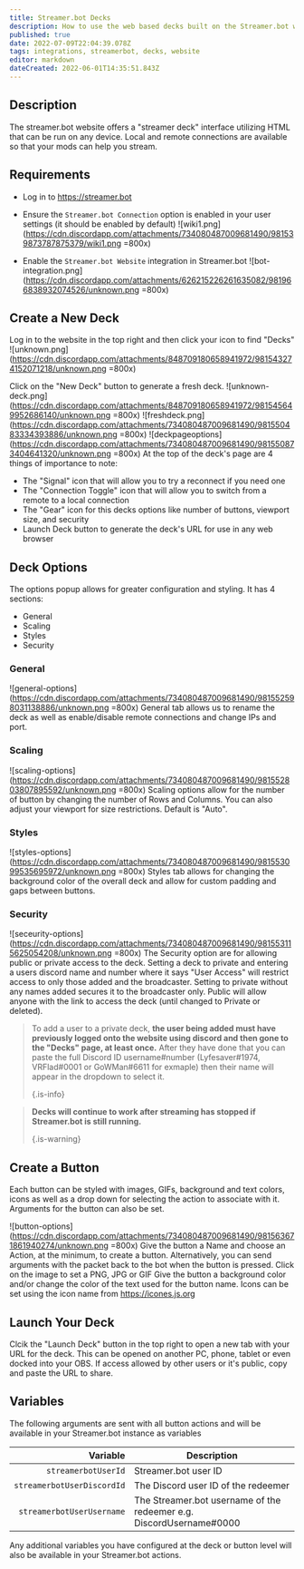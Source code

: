 ```yaml
---
title: Streamer.bot Decks
description: How to use the web based decks built on the Streamer.bot website
published: true
date: 2022-07-09T22:04:39.078Z
tags: integrations, streamerbot, decks, website
editor: markdown
dateCreated: 2022-06-01T14:35:51.843Z
---
```


## Description
The streamer.bot website offers a "streamer deck" interface utilizing HTML that can be run on any device. Local and remote connections are available so that your mods can help you stream.

## Requirements
- Log in to https://streamer.bot
- Ensure the `Streamer.bot Connection` option is enabled in your user settings (it should be enabled by default) !\[wiki1.png\](https://cdn.discordapp.com/attachments/734080487009681490/981539873787875379/wiki1.png =800x)

- Enable the `Streamer.bot Website` integration in Streamer.bot !\[bot-integration.png\](https://cdn.discordapp.com/attachments/626215226261635082/981966838932074526/unknown.png =800x)

## Create a New Deck
Log in to the website in the top right and then click your icon to find "Decks" !\[unknown.png\](https://cdn.discordapp.com/attachments/848709180658941972/981543274152071218/unknown.png =800x)

Click on the "New Deck" button to generate a fresh deck. !\[unknown-deck.png\](https://cdn.discordapp.com/attachments/848709180658941972/981545649952686140/unknown.png =800x) !\[freshdeck.png\](https://cdn.discordapp.com/attachments/734080487009681490/981550483334393886/unknown.png =800x) !\[deckpageoptions\](https://cdn.discordapp.com/attachments/734080487009681490/981550873404641320/unknown.png =800x) At the top of the deck's page are 4 things of importance to note:
- The "Signal" icon that will allow you to try a reconnect if you need one
- The "Connection Toggle" icon that will allow you to switch from a remote to a local connection
- The "Gear" icon for this decks options like number of buttons, viewport size, and security
- Launch Deck button to generate the deck's URL for use in any web browser

## Deck Options
The options popup allows for greater configuration and styling. It has 4 sections:
- General
- Scaling
- Styles
- Security

### General
!\[general-options\](https://cdn.discordapp.com/attachments/734080487009681490/981552598031138886/unknown.png =800x) General tab allows us to rename the deck as well as enable/disable remote connections and change IPs and port.

### Scaling
!\[scaling-options\](https://cdn.discordapp.com/attachments/734080487009681490/981552803807895592/unknown.png =800x) Scaling options allow for the number of button by changing the number of Rows and Columns. You can also adjust your viewport for size restrictions. Default is "Auto".

### Styles
!\[styles-options\](https://cdn.discordapp.com/attachments/734080487009681490/981553099535695972/unknown.png =800x) Styles tab allows for changing the background color of the overall deck and allow for custom padding and gaps between buttons.

### Security
!\[seceurity-options\](https://cdn.discordapp.com/attachments/734080487009681490/981553115625054208/unknown.png =800x) The Security option are for allowing public or private access to the deck. Setting a deck to private and entering a users discord name and number where it says "User Access" will restrict access to only those added and the broadcaster. Setting to private without any names added secures it to the broadcaster only. Public will allow anyone with the link to access the deck (until changed to Private or deleted).

> To add a user to a private deck, **the user being added must have previously logged onto the website using discord and then gone to the "Decks" page, at least once.** After they have done that you can paste the full Discord ID username#number (Lyfesaver#1974, VRFlad#0001 or GoWMan#6611 for exmaple) then their name will appear in the dropdown to select it. 
> 
> {.is-info}


> **Decks will continue to work after streaming has stopped if Streamer.bot is still running.** 
> 
> {.is-warning}

## Create a Button
Each button can be styled with images, GIFs, background and text colors, icons as well as a drop down for selecting the action to associate with it. Arguments for the button can also be set.

!\[button-options\](https://cdn.discordapp.com/attachments/734080487009681490/981563671861940274/unknown.png =800x) Give the button a Name and choose an Action, at the minimum, to create a button. Alternatively, you can send arguments with the packet back to the bot when the button is pressed. Click on the image to set a PNG, JPG or GIF Give the button a background color and/or change the color of the text used for the button name. Icons can be set using the icon name from https://icones.js.org

## Launch Your Deck
Clcik the "Launch Deck" button in the top right to open a new tab with your URL for the deck. This can be opened on another PC, phone, tablet or even docked into your OBS. If access allowed by other users or it's public, copy and paste the URL to share.

## Variables
The following arguments are sent with all button actions and will be available in your Streamer.bot instance as variables

|                   Variable | Description                                                         |
| --------------------------:| ------------------------------------------------------------------- |
|        `streamerbotUserId` | Streamer.bot user ID                                                |
| `streamerbotUserDiscordId` | The Discord user ID of the redeemer                                 |
|  `streamerbotUserUsername` | The Streamer.bot username of the redeemer e.g. DiscordUsername#0000 |

Any additional variables you have configured at the deck or button level will also be available in your Streamer.bot actions.